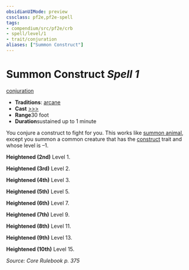```yaml
---
obsidianUIMode: preview
cssclass: pf2e,pf2e-spell
tags:
- compendium/src/pf2e/crb
- spell/level/1
- trait/conjuration
aliases: ["Summon Construct"]
---
```

# Summon Construct *Spell 1*   
[conjuration](../../Rules/traits/conjuration.md)  

- **Traditions**: [arcane](../../Rules/traits/arcane.md)
- **Cast** [>>>](../../Rules/core-rulebook/chapter-9-playing-the-game.md#Actions "Three-Action") 
- **Range**30 foot
- **Duration**sustained up to 1 minute

You conjure a construct to fight for you. This works like [summon animal](summon-animal.md), except you summon a common creature that has the [construct](../../Rules/traits/construct.md) trait and whose level is –1.

**Heightened (2nd)** Level 1.

**Heightened (3rd)** Level 2.

**Heightened (4th)** Level 3.

**Heightened (5th)** Level 5.

**Heightened (6th)** Level 7.

**Heightened (7th)** Level 9.

**Heightened (8th)** Level 11.

**Heightened (9th)** Level 13.

**Heightened (10th)** Level 15.

*Source: Core Rulebook p. 375*